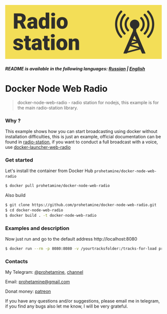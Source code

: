 ![logo](https://github.com/prohetamine/radio-station/blob/main/media/logo.png)

##### README is available in the following languages: [Russian](https://github.com/prohetamine/docker-node-web-radio/blob/main/README/russian.md) | [English](https://github.com/prohetamine/docker-node-web-radio/blob/main/README.md)


# Docker Node Web Radio

> docker-node-web-radio - radio station for nodejs, this example is for the main radio-station library.

### Why ?
This example shows how you can start broadcasting using docker without installation difficulties, this is just an example, official documentation can be found in [radio-station](https://github.com/prohetamine/radio-station), if you want to conduct a full broadcast with a voice, use [docker-launcher-web-radio](https://github.com/prohetamine/docker-launcher-web-radio)

### Get started

Let's install the container from Docker Hub ```prohetamine/docker-node-web-radio```

```sh
$ docker pull prohetamine/docker-node-web-radio
```

Also build

```sh
$ git clone https://github.com/prohetamine/docker-node-web-radio.git
$ cd docker-node-web-radio
$ docker build . -t docker-node-web-radio
```

### Examples and description

Now just run and go to the default address http://localhost:8080

```sh
$ docker run --rm -p 8080:8080 -v /yourtracksfolder:/tracks-for-load prohetamine/docker-node-web-radio
```

### Contacts

My Telegram: [@prohetamine](https://t.me/prohetamine), [channel](https://t.me/prohetamines)

Email: prohetamine@gmail.com

Donat money: [patreon](https://www.patreon.com/prohetamine)

If you have any questions and/or suggestions, please email me in telegram, if you find any bugs also let me know, I will be very grateful.

